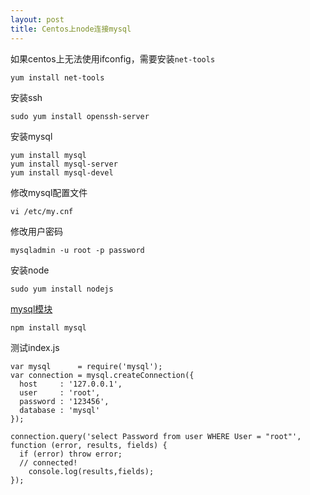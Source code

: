 ```yaml
---
layout: post
title: Centos上node连接mysql
---
```

如果centos上无法使用ifconfig，需要安装`net-tools`

```
yum install net-tools
```

安装ssh

```
sudo yum install openssh-server
```

安装mysql

```
yum install mysql
yum install mysql-server
yum install mysql-devel
```

修改mysql配置文件

```
vi /etc/my.cnf
```

修改用户密码

```
mysqladmin -u root -p password
```

安装node

```
sudo yum install nodejs
```

[mysql模块](https://github.com/mysqljs/mysql)

```
npm install mysql
```

测试index.js

```
var mysql      = require('mysql');
var connection = mysql.createConnection({
  host     : '127.0.0.1',
  user     : 'root',
  password : '123456',
  database : 'mysql'
});

connection.query('select Password from user WHERE User = "root"', function (error, results, fields) {
  if (error) throw error;
  // connected!
	console.log(results,fields);
});
```
